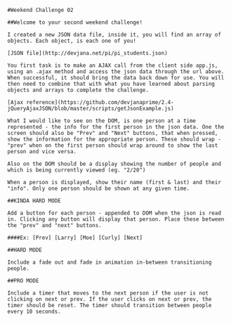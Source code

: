 
    #Weekend Challenge 02

    ##Welcome to your second weekend challenge!

    I created a new JSON data file, inside it, you will find an array of objects. Each object, is each one of you!

    [JSON file](http://devjana.net/pi/pi_students.json)

    You first task is to make an AJAX call from the client side app.js, using an .ajax method and access the json data through the url above. When successful, it should bring the data back down for use. You will then need to combine that with what you have learned about parsing objects and arrays to complete the challenge.

    [Ajax reference](https://github.com/devjanaprime/2.4-jQueryAjaxJSON/blob/master/scripts/getJsonExample.js)

    What I would like to see on the DOM, is one person at a time represented - the info for the first person in the json data. One the screen should also be "Prev" and "Next" buttons, that when pressed, show the information for the appropriate person. These should wrap - "prev" when on the first person should wrap around to show the last person and vice versa.

    Also on the DOM should be a display showing the number of people and which is being currently viewed (eg. "2/20")

    When a person is displayed, show their name (first & last) and their "info". Only one person should be shown at any given time.

    ##KINDA HARD MODE

    Add a button for each person - appended to DOM when the json is read in. Clicking any button will display that person. Place these between the "prev" and "next" buttons.

    ####Ex: [Prev] [Larry] [Moe] [Curly] [Next]

    ##HARD MODE

    Include a fade out and fade in animation in-between transitioning people.

    ##PRO MODE

    Include a timer that moves to the next person if the user is not clicking on next or prev. If the user clicks on next or prev, the timer should be reset. The timer should transition between people every 10 seconds.
